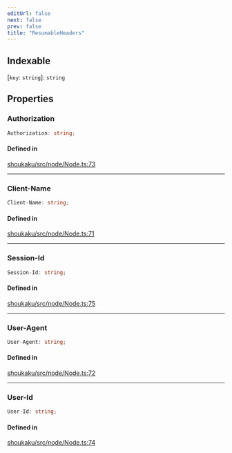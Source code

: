 ```yaml
---
editUrl: false
next: false
prev: false
title: "ResumableHeaders"
---
```


## Indexable

 \[`key`: `string`\]: `string`

## Properties

<a id="authorization" name="authorization"></a>

### Authorization

```ts
Authorization: string;
```

#### Defined in

[shoukaku/src/node/Node.ts:73](https://github.com/shipgirlproject/shoukaku/blob/049b5dc536f3b28e41c5423a707d8a02ac9377a7/src/node/Node.ts#L73)

***

<a id="client-name" name="client-name"></a>

### Client-Name

```ts
Client-Name: string;
```

#### Defined in

[shoukaku/src/node/Node.ts:71](https://github.com/shipgirlproject/shoukaku/blob/049b5dc536f3b28e41c5423a707d8a02ac9377a7/src/node/Node.ts#L71)

***

<a id="session-id" name="session-id"></a>

### Session-Id

```ts
Session-Id: string;
```

#### Defined in

[shoukaku/src/node/Node.ts:75](https://github.com/shipgirlproject/shoukaku/blob/049b5dc536f3b28e41c5423a707d8a02ac9377a7/src/node/Node.ts#L75)

***

<a id="user-agent" name="user-agent"></a>

### User-Agent

```ts
User-Agent: string;
```

#### Defined in

[shoukaku/src/node/Node.ts:72](https://github.com/shipgirlproject/shoukaku/blob/049b5dc536f3b28e41c5423a707d8a02ac9377a7/src/node/Node.ts#L72)

***

<a id="user-id" name="user-id"></a>

### User-Id

```ts
User-Id: string;
```

#### Defined in

[shoukaku/src/node/Node.ts:74](https://github.com/shipgirlproject/shoukaku/blob/049b5dc536f3b28e41c5423a707d8a02ac9377a7/src/node/Node.ts#L74)
